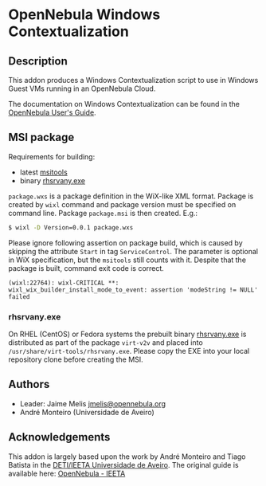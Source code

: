 # OpenNebula Windows Contextualization

## Description

This addon produces a Windows Contextualization script to use in Windows Guest VMs running in an OpenNebula Cloud.

The documentation on Windows Contextualization can be found in
the [OpenNebula User's Guide](http://docs.opennebula.org/5.2/operation/vm_setup/context_overview.html).

## MSI package

Requirements for building:

* latest [msitools](https://wiki.gnome.org/msitools)
* binary [rhsrvany.exe](https://github.com/rwmjones/rhsrvany)

`package.wxs` is a package definition in the WiX-like XML format.
Package is created by `wixl` command and package version must be specified
on command line. Package `package.msi` is then created. E.g.:

```bash
$ wixl -D Version=0.0.1 package.wxs
```

Please ignore following assertion on package build, which is caused
by skipping the attribute `Start` in tag `ServiceControl`. The parameter
is optional in WiX specification, but the `msitools` still counts with it.
Despite that the package is built, command exit code is correct.

```
(wixl:22764): wixl-CRITICAL **: wixl_wix_builder_install_mode_to_event: assertion 'modeString != NULL' failed
```

### rhsrvany.exe

On RHEL (CentOS) or Fedora systems the prebuilt binary
[rhsrvany.exe](https://github.com/rwmjones/rhsrvany) is distributed as part
of the package `virt-v2v` and placed into `/usr/share/virt-tools/rhsrvany.exe`.
Please copy the EXE into your local repository clone before creating the MSI.

## Authors

* Leader: Jaime Melis jmelis@opennebula.org
* André Monteiro (Universidade de Aveiro)

## Acknowledgements

This addon is largely based upon the work by André Monteiro and Tiago Batista in the [DETI/IEETA Universidade de Aveiro](http://www.ua.pt/). The original guide is available here: [OpenNebula - IEETA](http://wiki.ieeta.pt/wiki/index.php/OpenNebula)
